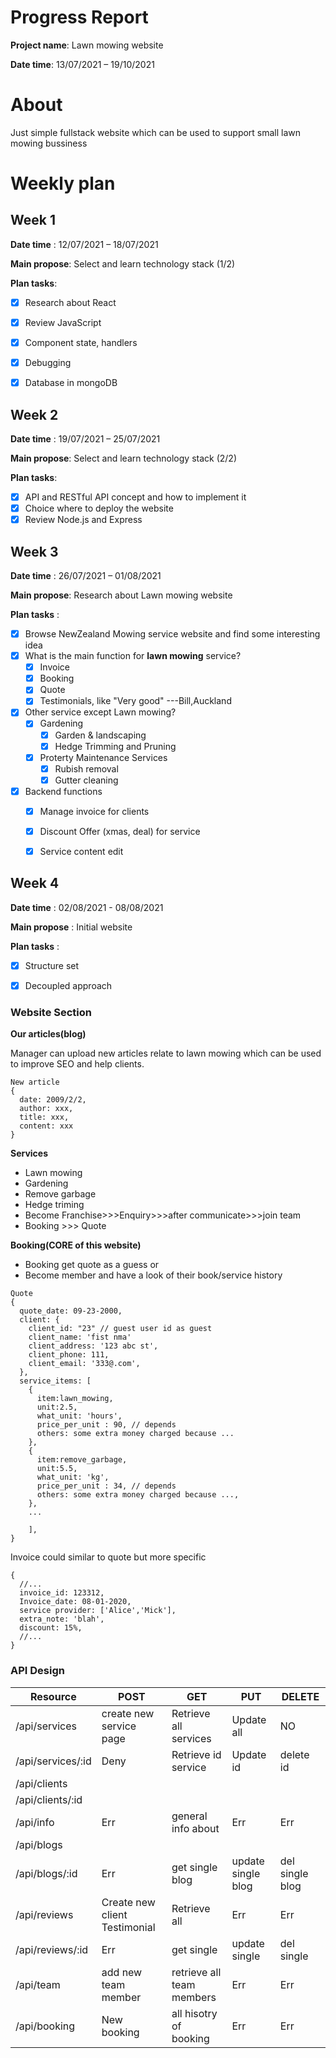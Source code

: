# Progress Report

**Project name**: Lawn mowing website

**Date time**: 13/07/2021 – 19/10/2021

# About 
Just simple fullstack website which can be used to support small lawn mowing bussiness

# Weekly plan
## Week 1
**Date time**       : 12/07/2021 – 18/07/2021

**Main propose**: Select and learn technology stack (1/2)

**Plan tasks**: 

- [x] Research about React
- [x] Review JavaScript
- [x] Component state, handlers
- [x] Debugging
- [x] Database in mongoDB


## Week 2
**Date time**     :   19/07/2021 – 25/07/2021

**Main propose**: Select and learn technology stack (2/2)

**Plan tasks**: 

- [x] API and RESTful API concept and how to implement it
- [x] Choice where to deploy the website
- [x] Review Node.js and Express

## Week 3
 **Date time**       : 26/07/2021 – 01/08/2021

 **Main propose**: Research about Lawn mowing website

 **Plan tasks**      : 

- [x] Browse NewZealand Mowing service website and find some interesting idea
- [x] What is the main function for **lawn mowing** service?
  - [x] Invoice
  - [x] Booking
  - [x] Quote
  - [x] Testimonials, like "Very good" ---Bill,Auckland
- [x] Other service except Lawn mowing?
  - [x] Gardening
    - [x] Garden & landscaping
    - [x] Hedge Trimming and Pruning
  - [x] Proterty Maintenance Services
    - [x] Rubish removal
    - [x] Gutter cleaning
- [x] Backend functions
  - [x] Manage invoice for clients
  - [x] Discount Offer (xmas, deal) for service
  - [x] Service content edit


## Week 4
 **Date time**       : 02/08/2021 - 08/08/2021

 **Main propose**    : Initial website

 **Plan tasks**      : 

- [x] Structure set
- [x] Decoupled approach



### Website Section
**Our articles(blog)**

Manager can upload new articles relate to lawn mowing which can be used to improve SEO and help clients.

```
New article
{
  date: 2009/2/2,
  author: xxx,
  title: xxx,
  content: xxx
}
```
**Services**
- Lawn mowing
- Gardening
- Remove garbage
- Hedge triming
- Become Franchise>>>Enquiry>>>after communicate>>>join team
- Booking >>> Quote

**Booking(CORE of this website)**
- Booking get quote as a guess or
- Become member and have a look of their book/service history



```
Quote  
{
  quote_date: 09-23-2000,
  client: {
    client_id: "23" // guest user id as guest
    client_name: 'fist nma'
    client_address: '123 abc st',
    client_phone: 111,
    client_email: '333@.com',
  },
  service_items: [
    { 
      item:lawn_mowing, 
      unit:2.5,
      what_unit: 'hours',
      price_per_unit : 90, // depends
      others: some extra money charged because ...
    },
    {
      item:remove_garbage, 
      unit:5.5,
      what_unit: 'kg',
      price_per_unit : 34, // depends
      others: some extra money charged because ...,
    },
    ...

    ],
}
```

Invoice could similar to quote but more specific

```
{
  //...
  invoice_id: 123312,
  Invoice_date: 08-01-2020,
  service provider: ['Alice','Mick'],
  extra_note: 'blah',
  discount: 15%,
  //...
}
```



### API Design

| Resource          | POST                          | GET                       | PUT                | DELETE          |
| ----------------- | ----------------------------- | ------------------------- | ------------------ | --------------- |
| /api/services     | create new service page       | Retrieve all services     | Update all         | NO              |
| /api/services/:id | Deny                          | Retrieve id service       | Update id          | delete id       |
| /api/clients      |
| /api/clients/:id  |
| /api/info         | Err                           | general info about        | Err                | Err             |
| /api/blogs        |
| /api/blogs/:id    | Err                           | get single blog           | update single blog | del single blog |
| /api/reviews      | Create new client Testimonial | Retrieve all              | Err                | Err             |
| /api/reviews/:id  | Err                           | get single                | update single      | del single      |
| /api/team         | add new team member           | retrieve all team members | Err                | Err             |
| /api/booking      | New booking                   | all hisotry of booking    | Err                | Err             |


